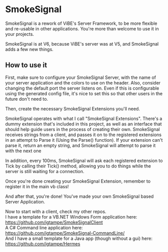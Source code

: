 # SmokeSignal
SmokeSignal is a rework of ViBE's Server Framework, to be more flexible and re-usable in other applications. You're more than welcome to use it in your projects.

SmokeSignal is at V6, because ViBE's server was at V5, and SmokeSignal adds a few new things.

## How to use it
First, make sure to configure your SmokeSignal Server, with the name of your server application and the colors to use on the header. Also, consider changing the default port the server listens on. Even if this is configurable using the generated config file, it's nice to set this so that other users in the future don't need to.

Then, create the necessary SmokeSignal Extensions you'll need.

SmokeSignal operates with what I call "SmokeSignal Extensions". There's a dummy extension that's included in this project, as well as an interface that should help guide users in the process of creating their own. SmokeSignal receives strings from a client, and passes it on to the registered extensions in an attempt to Parse it (Using the Parse() function). If your extension can't parse it, return an empty string, and SmokeSignal will attempt to parse it with the next one

In addition, every 100ms, SmokeSignal will ask each registered extension to Tick by calling their Tick() method, allowing you to do things while the server is still waiting for a connection.

Once you're done creating your SmokeSignal Extension, remember to register it in the main vb class!

And after that, you're done! You've made your own SmokeSignal based Server Application.

Now to start with a client, check my other repos.<br>
I have a template for a VB.NET Windows Form application here: https://github.com/igtampe/SmokeSignalClient <br>
A C# Command line application here: https://github.com/igtampe/SmokeSignal-CommandLine/ <br>
And I have a small template for a Java app (though without a gui) here: https://github.com/igtampe/Hermes<br>
